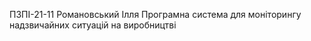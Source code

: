 ПЗПІ-21-11
Романовський Ілля 
Програмна система для моніторингу надзвичайних ситуацій на виробництві
